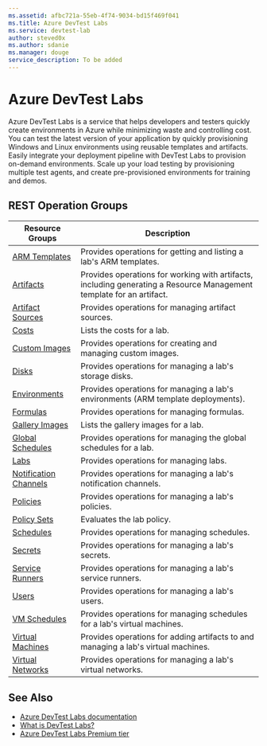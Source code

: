```yaml
---
ms.assetid: afbc721a-55eb-4f74-9034-bd15f469f041
ms.title: Azure DevTest Labs
ms.service: devtest-lab
author: steved0x
ms.author: sdanie
ms.manager: douge
service_description: To be added
---
```



# Azure DevTest Labs

Azure DevTest Labs is a service that helps developers and testers quickly create environments in Azure while minimizing waste and controlling cost. You can test the latest version of your application by quickly provisioning Windows and Linux environments using reusable templates and artifacts. Easily integrate your deployment pipeline with DevTest Labs to provision on-demand environments. Scale up your load testing by provisioning multiple test agents, and create pre-provisioned environments for training and demos.

## REST Operation Groups
 
| Resource Groups                                 | Description                                                                                                          |
|-------------------------------------------------|----------------------------------------------------------------------------------------------------------------------|
| [ARM Templates](./armtemplates)                 | Provides operations for getting and listing a lab's ARM templates.                                                   |
| [Artifacts](./artifacts)                        | Provides operations for working with artifacts, including generating a Resource Management template for an artifact. |
| [Artifact Sources](./artifactsources)           | Provides operations for managing artifact sources.                                                                   |
| [Costs](./costs)                                | Lists the costs for a lab.                                                                                           |
| [Custom Images](./customimages)                 | Provides operations for creating and managing custom images.                                                         |
| [Disks](./disks)                                | Provides operations for managing a lab's storage disks.                                                              |
| [Environments](./environments)                  | Provides operations for managing a lab's environments (ARM template deployments).                                    |
| [Formulas](./formulas)                          | Provides operations for managing formulas.                                                                           |
| [Gallery Images](./galleryimages)               | Lists the gallery images for a lab.                                                                                  |
| [Global Schedules](./globalschedules)           | Provides operations for managing the global schedules for a lab.                                                     |
| [Labs](./labs)                                  | Provides operations for managing labs.                                                                               |
| [Notification Channels](./notificationchannels) | Provides operations for managing a lab's notification channels.                                                      |
| [Policies](./policies)                          | Provides operations for managing a lab's policies.                                                                   |
| [Policy Sets](./policysets)                     | Evaluates the lab policy.                                                                                            |
| [Schedules](./schedules)                        | Provides operations for managing schedules.                                                                          |
| [Secrets](./secrets)                            | Provides operations for managing a lab's secrets.                                                                    |
| [Service Runners](./servicerunners)             | Provides operations for managing a lab's service runners.                                                            |
| [Users](./users)                                | Provides operations for managing a lab's users.                                                      |
| [VM Schedules](./virtualmachineschedules)       | Provides operations for managing schedules for a lab's virtual machines.                                             |
| [Virtual Machines](./virtualmachines)           | Provides operations for adding artifacts to and managing a lab's virtual machines.                                   |
| [Virtual Networks](./virtualnetworks)           | Provides operations for managing a lab's virtual networks.                                                           |


## See Also

- [Azure DevTest Labs documentation](https://azure.microsoft.com/documentation/services/devtest-lab/)
- [What is DevTest Labs?](https://azure.microsoft.com/documentation/articles/devtest-lab-overview/)
- [Azure DevTest Labs Premium tier](https://azure.microsoft.com/documentation/articles/devtest-lab-faq/)